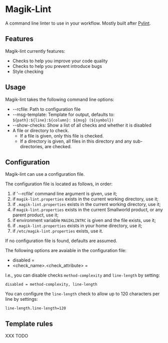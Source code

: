 Magik-Lint
==========

A command line linter to use in your workflow. Mostly built after [Pylint](https://www.pylint.org/).


Features
--------

Magik-lint currently features:

- Checks to help you improve your code quality
- Checks to help you prevent introduce bugs
- Style checking


Usage
-----

Magik-lint takes the following command line options:

- --rcfile: Path to configuration file
- --msg-template: Template for output, defaults to: `${path}:${line}:${column}: ${msg} (${symbol})`
- --show-checks: Show a list of all checks and whether it is disabled
- A file or directory to check.
  - If a file is given, only this file is checked.
  - If a directory is given, all files in this directory and any sub-directories, are checked.


Configuration
-------------

Magik-lint can use a configuration file.

The configuration file is located as follows, in order:

1. if '--rcfile' command line argument is given, use it;
2. if `magik-lint.properties` exists in the current working directory, use it;
3. if `.magik-lint.properties` exists in the current working directory, use it;
4. if `magik-lint.properties` exists in the current Smallworld product, or any parent product, use it;
5. if environment variable `MAGIKLINTRC` is given and the file exists, use it;
6. if `.magik-lint.properties` exists in your home directory, use it;
7. if `/etc/magik-lint.properties` exists, use it.

If no configuration file is found, defaults are assumed.

The following options are avaiable in the configuration file:

- disabled = <comma separated list of check-names>
- <check_name>.<check_attribute> = <value>

I.e., you can disable checks `method-complexity` and `line-length` by setting:

```
disabled = method-complexity, line-length
```

You can configure the `line-length` check to allow up to 120 characters per line by settings:

```
line-length.line-length=120
```


Template rules
--------------

XXX TODO
